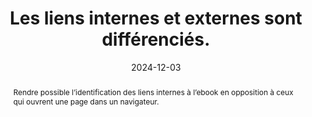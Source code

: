 ---
N: '137'
Rubrique: Liens
title: Les liens internes et externes sont différenciés. 
detail: Les liens internes et externes sont différenciés. 
abstract: Rendre possible l’identification des liens internes à l’ebook en opposition à ceux qui ouvrent une page dans un navigateur.
categories: [" Liens"]
agrege: O4137-E045
opquast: '4 137'
indiceebook: '45'
description: "Règle n° 045"
before: "044"
weight: "045"
after: "046"
actif: '1'
layout: rules
date: 2024-12-03
tags: ["Utilisabilité", "Confiance", "Affordance"]
objectif: ["Faciliter le repérage des liens externes", "
Avertir si l’on va quitter la page en cours ou l’application de lecture
"]
Meo: ["Le cas échéant, ajouter l’information “lien externe”&nbsp;: 

* dans le libellé du lien et / ou ; 
* via un icône CSS associée au lien externe.
"]
Controle: ["Dans chaque page contenant des hyperliens, vérifier que les liens internes et externes sont différenciés par le moyen d'une mention textuelle ou d'une icône. 
"
]
epubcheck: 
ace: 
humancheck: true
Source: ["Opquast"]
Referentiel: [""]
steps: ["Conception", "Développement", "Fabrication"]
---